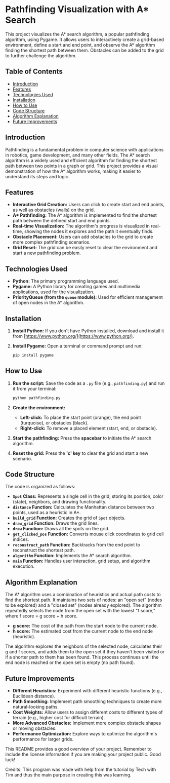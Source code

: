# Pathfinding Visualization with A* Search

This project visualizes the A* search algorithm, a popular pathfinding algorithm, using Pygame.  It allows users to interactively create a grid-based environment, define a start and end point, and observe the A* algorithm finding the shortest path between them.  Obstacles can be added to the grid to further challenge the algorithm.

## Table of Contents

*   [Introduction](#introduction)
*   [Features](#features)
*   [Technologies Used](#technologies-used)
*   [Installation](#installation)
*   [How to Use](#how-to-use)
*   [Code Structure](#code-structure)
*   [Algorithm Explanation](#algorithm-explanation)
*   [Future Improvements](#future-improvements)

## Introduction

Pathfinding is a fundamental problem in computer science with applications in robotics, game development, and many other fields. The A* search algorithm is a widely used and efficient algorithm for finding the shortest path between two points in a graph or grid. This project provides a visual demonstration of how the A* algorithm works, making it easier to understand its steps and logic.

## Features

*   **Interactive Grid Creation:** Users can click to create start and end points, as well as obstacles (walls) on the grid.
*   **A\* Pathfinding:** The A\* algorithm is implemented to find the shortest path between the defined start and end points.
*   **Real-time Visualization:** The algorithm's progress is visualized in real-time, showing the nodes it explores and the path it eventually finds.
*   **Obstacle Placement:** Users can add obstacles to the grid to create more complex pathfinding scenarios.
*   **Grid Reset:** The grid can be easily reset to clear the environment and start a new pathfinding problem.

## Technologies Used

*   **Python:** The primary programming language used.
*   **Pygame:** A Python library for creating games and multimedia applications, used for the visualization.
*   **PriorityQueue (from the `queue` module):** Used for efficient management of open nodes in the A\* algorithm.

## Installation

1.  **Install Python:** If you don't have Python installed, download and install it from [https://www.python.org/](https://www.python.org/).

2.  **Install Pygame:** Open a terminal or command prompt and run:

    ```bash
    pip install pygame
    ```

## How to Use

1.  **Run the script:** Save the code as a `.py` file (e.g., `pathfinding.py`) and run it from your terminal:

    ```bash
    python pathfinding.py
    ```

2.  **Create the environment:**
    *   **Left-click:** To place the start point (orange), the end point (turquoise), or obstacles (black).
    *   **Right-click:** To remove a placed element (start, end, or obstacle).

3.  **Start the pathfinding:** Press the **spacebar** to initiate the A\* search algorithm.

4.  **Reset the grid:** Press the **'c' key** to clear the grid and start a new scenario.

## Code Structure

The code is organized as follows:

*   **`Spot` Class:** Represents a single cell in the grid, storing its position, color (state), neighbors, and drawing functionality.
*   **`distance` Function:** Calculates the Manhattan distance between two points, used as a heuristic in A\*.
*   **`build_grid` Function:** Creates the grid of `Spot` objects.
*   **`draw_grid` Function:** Draws the grid lines.
*   **`draw` Function:** Draws all the spots on the grid.
*   **`get_clicked_pos` Function:** Converts mouse click coordinates to grid cell indices.
*   **`reconstruct_path` Function:** Backtracks from the end point to reconstruct the shortest path.
*   **`algorithm` Function:** Implements the A\* search algorithm.
*   **`main` Function:** Handles user interaction, grid setup, and algorithm execution.

## Algorithm Explanation

The A\* algorithm uses a combination of heuristics and actual path costs to find the shortest path. It maintains two sets of nodes: an "open set" (nodes to be explored) and a "closed set" (nodes already explored).  The algorithm repeatedly selects the node from the open set with the lowest "f score," where f score = g score + h score.

*   **g score:** The cost of the path from the start node to the current node.
*   **h score:** The estimated cost from the current node to the end node (heuristic).

The algorithm explores the neighbors of the selected node, calculates their g and f scores, and adds them to the open set if they haven't been visited or if a shorter path to them has been found. This process continues until the end node is reached or the open set is empty (no path found).

## Future Improvements

*   **Different Heuristics:** Experiment with different heuristic functions (e.g., Euclidean distance).
*   **Path Smoothing:** Implement path smoothing techniques to create more natural-looking paths.
*   **Cost Weights:** Allow users to assign different costs to different types of terrain (e.g., higher cost for difficult terrain).
*   **More Advanced Obstacles:** Implement more complex obstacle shapes or moving obstacles.
*   **Performance Optimization:** Explore ways to optimize the algorithm's performance for larger grids.


This README provides a good overview of your project.  Remember to include the license information if you are making your project public.  Good luck!

Credits:
This program was made with help from the tutorial by Tech with Tim and thus the main purpose in creating this was learning. 

